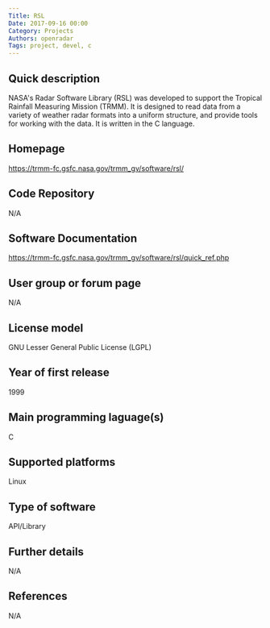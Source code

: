 ```yaml
---
Title: RSL
Date: 2017-09-16 00:00
Category: Projects
Authors: openradar
Tags: project, devel, c
---
```


## Quick description
NASA's Radar Software Library (RSL) was developed to support the Tropical
Rainfall Measuring Mission (TRMM). It is designed to read data from a variety
of weather radar formats into a uniform structure, and provide tools for
working with the data. It is written in the C language.

## Homepage
<https://trmm-fc.gsfc.nasa.gov/trmm_gv/software/rsl/>

## Code Repository
N/A

## Software Documentation
<https://trmm-fc.gsfc.nasa.gov/trmm_gv/software/rsl/quick_ref.php>

## User group or forum page
N/A

## License model
GNU Lesser General Public License (LGPL)

## Year of first release
1999

## Main programming laguage(s)
C

## Supported platforms
Linux

## Type of software
API/Library

## Further details
N/A

## References
N/A

